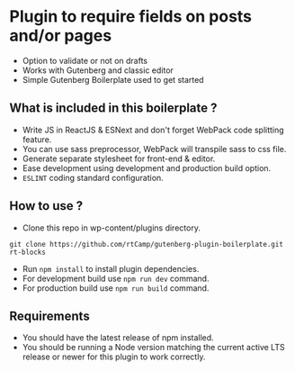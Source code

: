 # Plugin to require fields on posts and/or pages
- Option to validate or not on drafts
- Works with Gutenberg and classic editor
- Simple Gutenberg Boilerplate used to get started




## What is included in this boilerplate ?

- Write JS in ReactJS & ESNext and don't forget WebPack code splitting feature.
- You can use sass preprocessor, WebPack will transpile sass to css file.
- Generate separate stylesheet for front-end & editor.
- Ease development using development and production build option.
- `ESLINT` coding standard configuration.

## How to use ?

- Clone this repo in wp-content/plugins directory.
```
git clone https://github.com/rtCamp/gutenberg-plugin-boilerplate.git rt-blocks
```
- Run `npm install` to install plugin dependencies.
- For development build use `npm run dev` command.
- For production build use `npm run build` command.

## Requirements

- You should have the latest release of npm installed.
- You should be running a Node version matching the current active LTS release or newer for this plugin to work correctly.